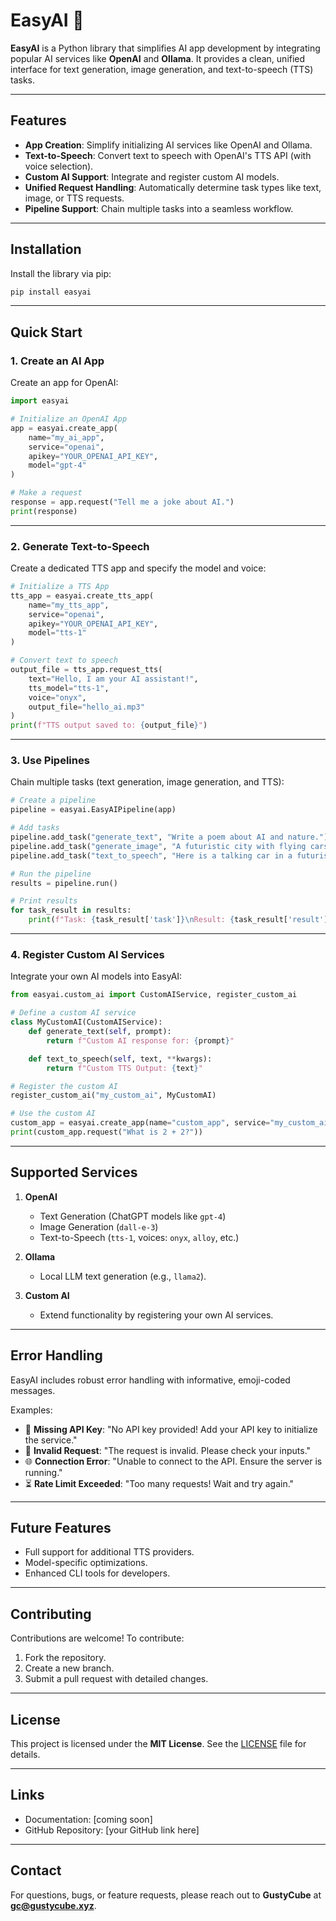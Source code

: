 # EasyAI 🚀

**EasyAI** is a Python library that simplifies AI app development by integrating popular AI services like **OpenAI** and **Ollama**. It provides a clean, unified interface for text generation, image generation, and text-to-speech (TTS) tasks.

---

## Features
- **App Creation**: Simplify initializing AI services like OpenAI and Ollama.
- **Text-to-Speech**: Convert text to speech with OpenAI's TTS API (with voice selection).
- **Custom AI Support**: Integrate and register custom AI models.
- **Unified Request Handling**: Automatically determine task types like text, image, or TTS requests.
- **Pipeline Support**: Chain multiple tasks into a seamless workflow.

---

## Installation

Install the library via pip:

```bash
pip install easyai
```

---

## Quick Start

### 1. Create an AI App

Create an app for OpenAI:

```python
import easyai

# Initialize an OpenAI App
app = easyai.create_app(
    name="my_ai_app",
    service="openai",
    apikey="YOUR_OPENAI_API_KEY",
    model="gpt-4"
)

# Make a request
response = app.request("Tell me a joke about AI.")
print(response)
```

---

### 2. Generate Text-to-Speech

Create a dedicated TTS app and specify the model and voice:

```python
# Initialize a TTS App
tts_app = easyai.create_tts_app(
    name="my_tts_app",
    service="openai",
    apikey="YOUR_OPENAI_API_KEY",
    model="tts-1"
)

# Convert text to speech
output_file = tts_app.request_tts(
    text="Hello, I am your AI assistant!",
    tts_model="tts-1",
    voice="onyx",
    output_file="hello_ai.mp3"
)
print(f"TTS output saved to: {output_file}")
```

---

### 3. Use Pipelines

Chain multiple tasks (text generation, image generation, and TTS):

```python
# Create a pipeline
pipeline = easyai.EasyAIPipeline(app)

# Add tasks
pipeline.add_task("generate_text", "Write a poem about AI and nature.")
pipeline.add_task("generate_image", "A futuristic city with flying cars.")
pipeline.add_task("text_to_speech", "Here is a talking car in a futuristic world!")

# Run the pipeline
results = pipeline.run()

# Print results
for task_result in results:
    print(f"Task: {task_result['task']}\nResult: {task_result['result']}\n")
```

---

### 4. Register Custom AI Services

Integrate your own AI models into EasyAI:

```python
from easyai.custom_ai import CustomAIService, register_custom_ai

# Define a custom AI service
class MyCustomAI(CustomAIService):
    def generate_text(self, prompt):
        return f"Custom AI response for: {prompt}"

    def text_to_speech(self, text, **kwargs):
        return f"Custom TTS Output: {text}"

# Register the custom AI
register_custom_ai("my_custom_ai", MyCustomAI)

# Use the custom AI
custom_app = easyai.create_app(name="custom_app", service="my_custom_ai", model="v1")
print(custom_app.request("What is 2 + 2?"))
```

---

## Supported Services

1. **OpenAI**
   - Text Generation (ChatGPT models like `gpt-4`)
   - Image Generation (`dall-e-3`)
   - Text-to-Speech (`tts-1`, voices: `onyx`, `alloy`, etc.)

2. **Ollama**
   - Local LLM text generation (e.g., `llama2`).

3. **Custom AI**
   - Extend functionality by registering your own AI services.

---

## Error Handling

EasyAI includes robust error handling with informative, emoji-coded messages.

Examples:
- 🔐 **Missing API Key**: "No API key provided! Add your API key to initialize the service."
- 🚫 **Invalid Request**: "The request is invalid. Please check your inputs."
- 🌐 **Connection Error**: "Unable to connect to the API. Ensure the server is running."
- ⏳ **Rate Limit Exceeded**: "Too many requests! Wait and try again."

---

## Future Features

- Full support for additional TTS providers.
- Model-specific optimizations.
- Enhanced CLI tools for developers.

---

## Contributing

Contributions are welcome! To contribute:
1. Fork the repository.
2. Create a new branch.
3. Submit a pull request with detailed changes.

---

## License

This project is licensed under the **MIT License**. See the [LICENSE](LICENSE) file for details.

---

## Links

- Documentation: [coming soon]
- GitHub Repository: [your GitHub link here]

---

## Contact

For questions, bugs, or feature requests, please reach out to **GustyCube** at **gc@gustycube.xyz**.
